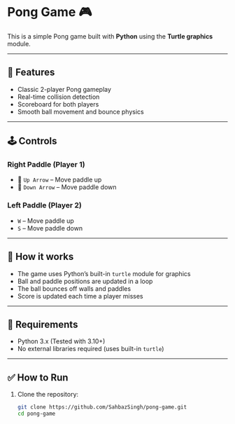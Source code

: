 # Pong Game 🎮

This is a simple Pong game built with **Python** using the **Turtle graphics** module.

---

## 🚀 Features

- Classic 2-player Pong gameplay
- Real-time collision detection
- Scoreboard for both players
- Smooth ball movement and bounce physics

---

## 🕹️ Controls

### Right Paddle (Player 1)
- 🔼 `Up Arrow` – Move paddle up
- 🔽 `Down Arrow` – Move paddle down

### Left Paddle (Player 2)
- `W` – Move paddle up  
- `S` – Move paddle down

---

## 🧠 How it works

- The game uses Python’s built-in `turtle` module for graphics
- Ball and paddle positions are updated in a loop
- The ball bounces off walls and paddles
- Score is updated each time a player misses

---

## 🧰 Requirements

- Python 3.x (Tested with 3.10+)
- No external libraries required (uses built-in `turtle`)

---
## ✅ How to Run

1. Clone the repository:
   ```bash
   git clone https://github.com/SahbazSingh/pong-game.git
   cd pong-game